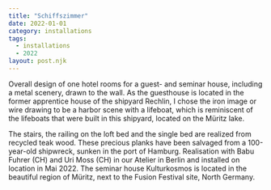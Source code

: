 ```yaml
---
title: "Schiffszimmer"
date: 2022-01-01
category: installations
tags:
  - installations
  - 2022
layout: post.njk
---
```


Overall design of one hotel rooms for a guest- and seminar house, including a metal scenery, 
drawn to the wall. As the guesthouse is located in the former apprentice house of the shipyard 
Rechlin, I chose the  iron image or wire drawing to be a harbor scene with a lifeboat, which is 
 reminiscent of the lifeboats that were built in this shipyard, located  on the Müritz lake.

The stairs, the railing on the loft bed and the single bed are realized from recycled teak wood. 
These precious planks have been salvaged from a 100-year-old shipwreck, sunken in the port 
of Hamburg.
Realisation with Babu Fuhrer (CH) and Uri Moss (CH) in our Atelier in Berlin and installed on 
location in Mai 2022.
The seminar house Kulturkosmos is located in the beautiful region of Müritz, next to the Fusion 
Festival site, North Germany.

<!-- Images to be added -->


<!-- 
Source: TYPO3 page UID 1076
Category: sculptural work
-->
